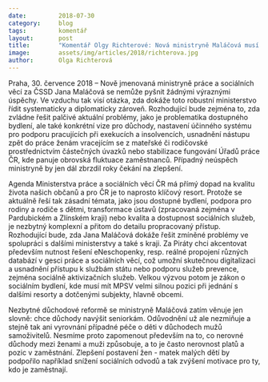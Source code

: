 ```yaml
---
date:         2018-07-30
category:     blog
tags:         komentář
layout:       post
title:        "Komentář Olgy Richterové: Nová ministryně Maláčová musí řešit především dostupné bydlení či IT systémy a digitalizaci"
image:        assets/img/articles/2018/richterova.jpg
author:       Olga Richterová
---
```


Praha, 30. července 2018 – Nově jmenovaná ministryně práce a sociálních věcí za ČSSD Jana Maláčová se nemůže pyšnit žádnými výraznými úspěchy. Ve vzduchu tak visí otázka, zda dokáže toto robustní ministerstvo řídit systematicky a diplomaticky zároveň. Rozhodující bude zejména to, zda zvládne řešit palčivé aktuální problémy, jako je problematika dostupného bydlení, ale také konkrétní vize pro důchody, nastavení účinného systému pro podporu pracujících při exekucích a insolvencích, usnadnění nástupu zpět do práce ženám vracejícím se z mateřské či rodičovské prostřednictvím částečných úvazků nebo stabilizace fungování Úřadů práce ČR, kde panuje obrovská fluktuace zaměstnanců. Případný neúspěch ministryně by jen dál zbrzdil roky čekání na zlepšení.

Agenda Ministerstva práce a sociálních věcí ČR má přímý dopad na kvalitu života našich občanů a pro ČR je to naprosto klíčový resort. Protože se aktuálně řeší tak zásadní témata, jako jsou dostupné bydlení, podpora pro rodiny a rodiče s dětmi, transformace ústavů (zpracovaná zejména v Pardubickém a Zlínském kraji) nebo kvalita a dostupnost sociálních služeb, je nezbytný komplexní a přitom do detailu propracovaný přístup. Rozhodující bude, zda Jana Maláčová dokáže řešit zmíněné problémy ve spolupráci s dalšími ministerstvy a také s kraji. Za Piráty chci akcentovat především nutnost řešení eNeschopenky, resp. reálné propojení různých databází v gesci práce a sociálních věcí, což umožní skutečnou digitalizaci a usnadnění přístupu k službám státu nebo podporu služeb prevence, zejména sociálně aktivizačních služeb. Velkou výzvou potom je zákon o sociálním bydlení, kde musí mít MPSV velmi silnou pozici při jednání s dalšími resorty a dotčenými subjekty, hlavně obcemi.

Nezbytné důchodové reformě se ministryně Maláčová zatím věnuje jen slovně: chce důchody navýšit seniorkám. Odůvodnění už ale nezmiňuje a stejně tak ani vyrovnání případné péče o děti v důchodech mužů samoživitelů. Nesmíme proto zapomenout především na to, co nerovné důchody mezi ženami a muži způsobuje, a to je často nerovnost platů a pozic v zaměstnání. Zlepšení postavení žen - matek malých dětí by podpořilo například snížení sociálních odvodů a tak zvýšení motivace pro ty, kdo je zaměstnají.
